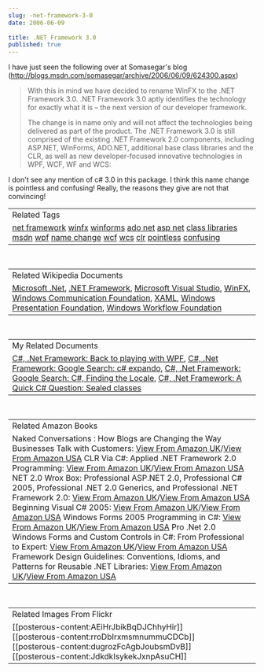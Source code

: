 ```yaml
---
slug: -net-framework-3-0
date: 2006-06-09
 
title: .NET Framework 3.0
published: true
---
```

I have just seen the following over at Somasegar's blog (<a href="http://blogs.msdn.com/somasegar/archive/2006/06/09/624300.aspx">http://blogs.msdn.com/somasegar/archive/2006/06/09/624300.aspx</a>)<p /><blockquote class="posterous_medium_quote">With this in mind we have decided to rename WinFX to the .NET Framework 3.0. .NET Framework 3.0 aptly identifies the technology for exactly what it is – the next version of our developer framework.<p />The change is in name only and will not affect the technologies being delivered as part of the product. The .NET Framework 3.0 is still comprised of the existing .NET Framework 2.0 components, including ASP.NET, WinForms, ADO.NET, additional base class libraries and the CLR, as well as new developer-focused innovative technologies in WPF, WCF, WF and WCS:</blockquote><p />I don't see any mention of c# 3.0 in this package.   I think this name change is pointless and confusing!  Really, the reasons they give are not that convincing!<p /><table class="TechnoratiHead TagHeader">
<tr><td>Related Tags</td></tr>
<tr class="Technorati"><td>
<a href="http://www.kinlan.co.uk/tag/net%20framework" class="Tag" rel="tag">net framework</a> <a href="http://www.kinlan.co.uk/tag/winfx" class="Tag" rel="tag">winfx</a> <a href="http://www.kinlan.co.uk/tag/winforms" class="Tag" rel="tag">winforms</a> <a href="http://www.kinlan.co.uk/tag/ado%20net" class="Tag" rel="tag">ado net</a> <a href="http://www.kinlan.co.uk/tag/asp%20net" class="Tag" rel="tag">asp net</a> <a href="http://www.kinlan.co.uk/tag/class%20libraries" class="Tag" rel="tag">class libraries</a> <a href="http://www.kinlan.co.uk/tag/msdn" class="Tag" rel="tag">msdn</a> <a href="http://www.kinlan.co.uk/tag/wpf" class="Tag" rel="tag">wpf</a> <a href="http://www.kinlan.co.uk/tag/name%20change" class="Tag" rel="tag">name change</a> <a href="http://www.kinlan.co.uk/tag/wcf" class="Tag" rel="tag">wcf</a> <a href="http://www.kinlan.co.uk/tag/wcs" class="Tag" rel="tag">wcs</a> <a href="http://www.kinlan.co.uk/tag/clr" class="Tag" rel="tag">clr</a> <a href="http://www.kinlan.co.uk/tag/pointless" class="Tag" rel="tag">pointless</a> <a href="http://www.kinlan.co.uk/tag/confusing" class="Tag" rel="tag">confusing</a>
</td></tr>
</table><br /><table class="TechnoratiHead TagHeader">
<tr><td>Related Wikipedia Documents</td></tr>
<tr class="Technorati"><td>
<a href="http://en.wikipedia.org/wiki/Microsoft_.NET" class="Tag" rel="tag">Microsoft .Net</a>, <a href="http://en.wikipedia.org/wiki/.NET_Framework" class="Tag" rel="tag">.NET Framework</a>, <a href="http://en.wikipedia.org/wiki/Visual_Studio_.NET" class="Tag" rel="tag">Microsoft Visual Studio</a>, <a href="http://en.wikipedia.org/wiki/WinFX" class="Tag" rel="tag">WinFX</a>, <a href="http://en.wikipedia.org/wiki/Windows_Communication_Foundation" class="Tag" rel="tag">Windows Communication Foundation</a>, <a href="http://en.wikipedia.org/wiki/XAML" class="Tag" rel="tag">XAML</a>, <a href="http://en.wikipedia.org/wiki/Windows_Presentation_Foundation" class="Tag" rel="tag">Windows Presentation Foundation</a>, <a href="http://en.wikipedia.org/wiki/Windows_Workflow_Foundation" class="Tag" rel="tag">Windows Workflow Foundation</a>
</td></tr>
</table><br /><table class="TechnoratiHead TagHeader">
<tr><td>My Related Documents</td></tr>
<tr class="Technorati"><td>
<a href="http://www.kinlan.co.uk/2006/06/back-to-playing-with-wpf.html" class="Tag" rel="tag">C#, .Net Framework: Back to playing with WPF</a>, <a href="http://www.kinlan.co.uk/2005/11/google-search-c-expando.html" class="Tag" rel="tag">C#, .Net Framework: Google Search: c# expando</a>, <a href="http://www.kinlan.co.uk/2006/03/google-search-c-finding-locale.html" class="Tag" rel="tag">C#, .Net Framework: Google Search: C#, Finding the Locale</a>, <a href="http://www.kinlan.co.uk/2006/02/quick-c-question-sealed-classes.html" class="Tag" rel="tag">C#, .Net Framework: A Quick C# Question: Sealed classes</a>
</td></tr>
</table><br /><table class="TechnoratiHead TagHeader">
<tr><td>Related Amazon Books</td></tr>
<tr class="Technorati"><td>Naked Conversations : How Blogs are Changing the Way Businesses Talk with Customers: <a href="http://www.amazon.co.uk/exec/obidos/redirect?tag=cnetfra-21&amp;link_code=xm2&amp;camp=2025&amp;creative=165953&amp;path=http://www.amazon.co.uk/gp/redirect.html%253fASIN=047174719X%2526tag=cnetfra-21%2526lcode=xm2%2526cID=2025%2526ccmID=165953%2526location=/o/ASIN/047174719X%25253FSubscriptionId=0CM2PVF6VAHJQKW5G782" class="Tag" rel="tag">View From Amazon UK</a>/<a href="http://www.amazon.com/exec/obidos/redirect?tag=cnetfra-20&amp;link_code=xm2&amp;camp=2025&amp;creative=165953&amp;path=http://www.amazon.com/gp/redirect.html%253fASIN=047174719X%2526tag=cnetfra-20%2526lcode=xm2%2526cID=2025%2526ccmID=165953%2526location=/o/ASIN/047174719X%25253FSubscriptionId=0CM2PVF6VAHJQKW5G782" class="Tag" rel="tag">View From Amazon USA</a> CLR Via C#: Applied .NET Framework 2.0 Programming: <a href="http://www.amazon.co.uk/exec/obidos/redirect?tag=cnetfra-21&amp;link_code=xm2&amp;camp=2025&amp;creative=165953&amp;path=http://www.amazon.co.uk/gp/redirect.html%253fASIN=0735621632%2526tag=cnetfra-21%2526lcode=xm2%2526cID=2025%2526ccmID=165953%2526location=/o/ASIN/0735621632%25253FSubscriptionId=0CM2PVF6VAHJQKW5G782" class="Tag" rel="tag">View From Amazon UK</a>/<a href="http://www.amazon.com/exec/obidos/redirect?tag=cnetfra-20&amp;link_code=xm2&amp;camp=2025&amp;creative=165953&amp;path=http://www.amazon.com/gp/redirect.html%253fASIN=0735621632%2526tag=cnetfra-20%2526lcode=xm2%2526cID=2025%2526ccmID=165953%2526location=/o/ASIN/0735621632%25253FSubscriptionId=0CM2PVF6VAHJQKW5G782" class="Tag" rel="tag">View From Amazon USA</a> NET 2.0 Wrox Box: Professional ASP.NET 2.0, Professional C# 2005, Professional .NET 2.0 Generics, and Professional .NET Framework 2.0: <a href="http://www.amazon.co.uk/exec/obidos/redirect?tag=cnetfra-21&amp;link_code=xm2&amp;camp=2025&amp;creative=165953&amp;path=http://www.amazon.co.uk/gp/redirect.html%253fASIN=0470048409%2526tag=cnetfra-21%2526lcode=xm2%2526cID=2025%2526ccmID=165953%2526location=/o/ASIN/0470048409%25253FSubscriptionId=0CM2PVF6VAHJQKW5G782" class="Tag" rel="tag">View From Amazon UK</a>/<a href="http://www.amazon.com/exec/obidos/redirect?tag=cnetfra-20&amp;link_code=xm2&amp;camp=2025&amp;creative=165953&amp;path=http://www.amazon.com/gp/redirect.html%253fASIN=0470048409%2526tag=cnetfra-20%2526lcode=xm2%2526cID=2025%2526ccmID=165953%2526location=/o/ASIN/0470048409%25253FSubscriptionId=0CM2PVF6VAHJQKW5G782" class="Tag" rel="tag">View From Amazon USA</a> Beginning Visual C# 2005: <a href="http://www.amazon.co.uk/exec/obidos/redirect?tag=cnetfra-21&amp;link_code=xm2&amp;camp=2025&amp;creative=165953&amp;path=http://www.amazon.co.uk/gp/redirect.html%253fASIN=0764578472%2526tag=cnetfra-21%2526lcode=xm2%2526cID=2025%2526ccmID=165953%2526location=/o/ASIN/0764578472%25253FSubscriptionId=0CM2PVF6VAHJQKW5G782" class="Tag" rel="tag">View From Amazon UK</a>/<a href="http://www.amazon.com/exec/obidos/redirect?tag=cnetfra-20&amp;link_code=xm2&amp;camp=2025&amp;creative=165953&amp;path=http://www.amazon.com/gp/redirect.html%253fASIN=0764578472%2526tag=cnetfra-20%2526lcode=xm2%2526cID=2025%2526ccmID=165953%2526location=/o/ASIN/0764578472%25253FSubscriptionId=0CM2PVF6VAHJQKW5G782" class="Tag" rel="tag">View From Amazon USA</a> Windows Forms 2005 Programming in C#: <a href="http://www.amazon.co.uk/exec/obidos/redirect?tag=cnetfra-21&amp;link_code=xm2&amp;camp=2025&amp;creative=165953&amp;path=http://www.amazon.co.uk/gp/redirect.html%253fASIN=0321267966%2526tag=cnetfra-21%2526lcode=xm2%2526cID=2025%2526ccmID=165953%2526location=/o/ASIN/0321267966%25253FSubscriptionId=0CM2PVF6VAHJQKW5G782" class="Tag" rel="tag">View From Amazon UK</a>/<a href="http://www.amazon.com/exec/obidos/redirect?tag=cnetfra-20&amp;link_code=xm2&amp;camp=2025&amp;creative=165953&amp;path=http://www.amazon.com/gp/redirect.html%253fASIN=0321267966%2526tag=cnetfra-20%2526lcode=xm2%2526cID=2025%2526ccmID=165953%2526location=/o/ASIN/0321267966%25253FSubscriptionId=0CM2PVF6VAHJQKW5G782" class="Tag" rel="tag">View From Amazon USA</a> Pro .Net 2.0 Windows Forms and Custom Controls in C#: From Professional to Expert: <a href="http://www.amazon.co.uk/exec/obidos/redirect?tag=cnetfra-21&amp;link_code=xm2&amp;camp=2025&amp;creative=165953&amp;path=http://www.amazon.co.uk/gp/redirect.html%253fASIN=1590594398%2526tag=cnetfra-21%2526lcode=xm2%2526cID=2025%2526ccmID=165953%2526location=/o/ASIN/1590594398%25253FSubscriptionId=0CM2PVF6VAHJQKW5G782" class="Tag" rel="tag">View From Amazon UK</a>/<a href="http://www.amazon.com/exec/obidos/redirect?tag=cnetfra-20&amp;link_code=xm2&amp;camp=2025&amp;creative=165953&amp;path=http://www.amazon.com/gp/redirect.html%253fASIN=1590594398%2526tag=cnetfra-20%2526lcode=xm2%2526cID=2025%2526ccmID=165953%2526location=/o/ASIN/1590594398%25253FSubscriptionId=0CM2PVF6VAHJQKW5G782" class="Tag" rel="tag">View From Amazon USA</a> Framework Design Guidelines: Conventions, Idioms, and Patterns for Reusable .NET Libraries: <a href="http://www.amazon.co.uk/exec/obidos/redirect?tag=cnetfra-21&amp;link_code=xm2&amp;camp=2025&amp;creative=165953&amp;path=http://www.amazon.co.uk/gp/redirect.html%253fASIN=0321246756%2526tag=cnetfra-21%2526lcode=xm2%2526cID=2025%2526ccmID=165953%2526location=/o/ASIN/0321246756%25253FSubscriptionId=0CM2PVF6VAHJQKW5G782" class="Tag" rel="tag">View From Amazon UK</a>/<a href="http://www.amazon.com/exec/obidos/redirect?tag=cnetfra-20&amp;link_code=xm2&amp;camp=2025&amp;creative=165953&amp;path=http://www.amazon.com/gp/redirect.html%253fASIN=0321246756%2526tag=cnetfra-20%2526lcode=xm2%2526cID=2025%2526ccmID=165953%2526location=/o/ASIN/0321246756%25253FSubscriptionId=0CM2PVF6VAHJQKW5G782" class="Tag" rel="tag">View From Amazon USA</a>
</td></tr>
</table><br /><table class="TechnoratiHead TagHeader">
<tr><td>Related Images From Flickr</td></tr>
<tr class="Technorati"><td>
<span style="float: left;">[[posterous-content:AEiHrJbikBqDJChhyHir]]</span><span style="float: left;">[[posterous-content:rroDbIrxmsmnummuCDCb]]</span><span style="float: left;">[[posterous-content:dugrozFcAgbJoubsmDvB]]</span><span style="float: left;">[[posterous-content:JdkdkIsykekJxnpAsuCH]]</span>
</td></tr>
</table>

